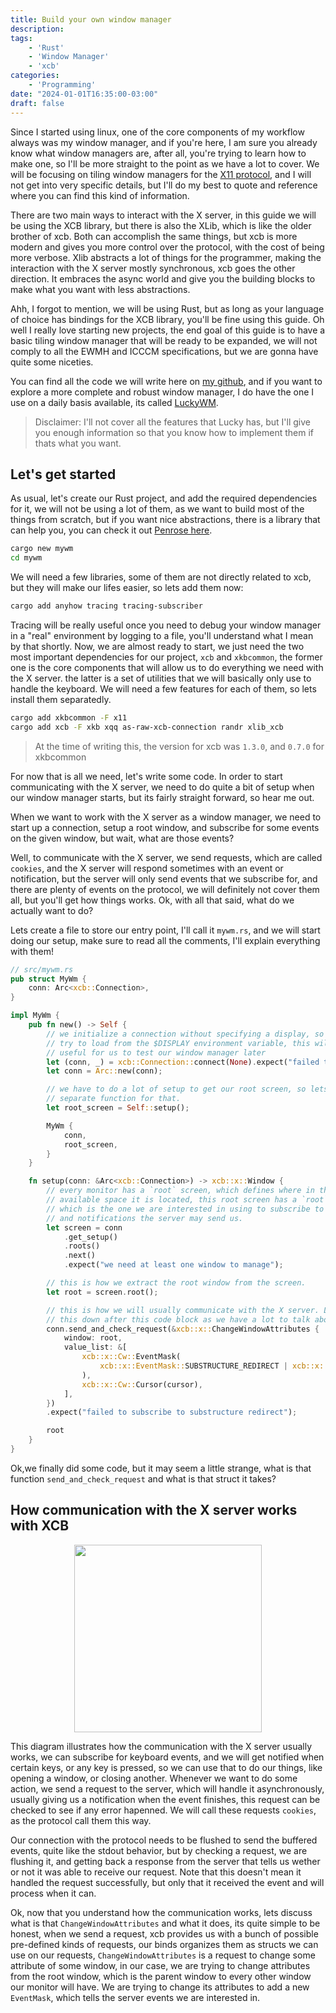 ```yaml
---
title: Build your own window manager
description: 
tags: 
    - 'Rust'
    - 'Window Manager'
    - 'xcb'
categories:
    - 'Programming'
date: "2024-01-01T16:35:00-03:00"
draft: false
---
```


Since I started using linux, one of the core components of my workflow always
was my window manager, and if you're here, I am sure you already know what
window managers are, after all, you're trying to learn how to make one, so I'll
be more straight to the point as we have a lot to cover. We will be focusing on
tiling window managers for the [X11 protocol](https://www.x.org/releases/X11R7.7/doc/xproto/x11protocol.html#request_format),
and I will not get into very specific details, but I'll do my best to quote and
reference where you can find this kind of information.

There are two main ways to interact with the X server, in this guide we will be
using the XCB library, but there is also the XLib, which is like the older
brother of xcb. Both can accomplish the same things, but xcb is more modern and
gives you more control over the protocol, with the cost of being more verbose.
Xlib abstracts a lot of things for the programmer, making the interaction with
the X server mostly synchronous, xcb goes the other direction. It embraces the
async world and give you the building blocks to make what you want with less
abstractions.

Ahh, I forgot to mention, we will be using Rust, but as long as your language of
choice has bindings for the XCB library, you'll be fine using this guide. Oh
well I really love starting new projects, the end goal of this guide is to have
a basic tiling window manager that will be ready to be expanded, we will not
comply to all the EWMH and ICCCM specifications, but we are gonna have quite
some niceties.

You can find all the code we will write here on [my github](https://github.com/wllfaria/mywm),
and if you want to explore a more complete and robust window manager, I do have
the one I use on a daily basis available, its called [LuckyWM](https://github.com/wllfaria/lucky).

> Disclaimer: I'll not cover all the features that Lucky has, but I'll give you
enough information so that you know how to implement them if thats what you want.

## Let's get started

As usual, let's create our Rust project, and add the required dependencies for
it, we will not be using a lot of them, as we want to build most of the things
from scratch, but if you want nice abstractions, there is a library that can
help you, you can check it out [Penrose here](https://github.com/sminez/penrosea).

```sh
cargo new mywm
cd mywm
```

We will need a few libraries, some of them are not directly related to xcb, but
they will make our lifes easier, so lets add them now:

```sh
cargo add anyhow tracing tracing-subscriber
```

Tracing will be really useful once you need to debug your window manager in a
"real" environment by logging to a file, you'll understand what I mean by that
shortly. Now, we are almost ready to start, we just need the two most important
dependencies for our project, `xcb` and `xkbcommon`, the former one is the core
components that will allow us to do everything we need with the X server.
the latter is a set of utilities that we will basically only use to handle the
keyboard. We will need a few features for each of them, so lets install them
separatedly.

```sh
cargo add xkbcommon -F x11
cargo add xcb -F xkb xqq as-raw-xcb-connection randr xlib_xcb
```

> At the time of writing this, the version for xcb was `1.3.0`, and `0.7.0` for
xkbcommon

For now that is all we need, let's write some code. In order to start
communicating with the X server, we need to do quite a bit of setup when our
window manager starts, but its fairly straight forward, so hear me out.

When we want to work with the X server as a window manager, we need to start up
a connection, setup a root window, and subscribe for some events on the given
window, but wait, what are those events?

Well, to communicate with the X server, we send requests, which are called
`cookies`, and the X server will respond sometimes with an event or
notification, but the server will only send events that we subscribe for, and
there are plenty of events on the protocol, we will definitely not cover them
all, but you'll get how things works. Ok, with all that said, what do we
actually want to do?

Lets create a file to store our entry point, I'll call it `mywm.rs`, and we will
start doing our setup, make sure to read all the comments, I'll explain
everything with them!

```rust
// src/mywm.rs
pub struct MyWm {
    conn: Arc<xcb::Connection>,
}

impl MyWm {
    pub fn new() -> Self {
        // we initialize a connection without specifying a display, so xcb will
        // try to load from the $DISPLAY environment variable, this will be
        // useful for us to test our window manager later
        let (conn, _) = xcb::Connection::connect(None).expect("failed to connect to x server");
        let conn = Arc::new(conn);

        // we have to do a lot of setup to get our root screen, so lets make a
        // separate function for that.
        let root_screen = Self::setup();

        MyWm {
            conn,
            root_screen,
        }
    }

    fn setup(conn: &Arc<xcb::Connection>) -> xcb::x::Window {
        // every monitor has a `root` screen, which defines where in the
        // available space it is located, this root screen has a `root` window,
        // which is the one we are interested in using to subscribe to events
        // and notifications the server may send us.
        let screen = conn
            .get_setup()
            .roots()
            .next()
            .expect("we need at least one window to manage");

        // this is how we extract the root window from the screen.
        let root = screen.root();

        // this is how we will usually communicate with the X server. Lets break
        // this down after this code block as we have a lot to talk about it.
        conn.send_and_check_request(&xcb::x::ChangeWindowAttributes {
            window: root,
            value_list: &[
                xcb::x::Cw::EventMask(
                    xcb::x::EventMask::SUBSTRUCTURE_REDIRECT | xcb::x::EventMask::SUBSTRUCTURE_NOTIFY,
                ),
                xcb::x::Cw::Cursor(cursor),
            ],
        })
        .expect("failed to subscribe to substructure redirect");

        root
    }
}
```

Ok,we finally did some code, but it may seem a little strange, what is that
function `send_and_check_request` and what is that struct it takes?

## How communication with the X server works with XCB

<div align="center">

<img src="/images/blog/how-to-make-a-window-manager/x-server-communication-flow.png" height="300px" width="300px" />

</div>

This diagram illustrates how the communication with the X server usually works,
we can subscribe for keyboard events, and we will get notified when certain
keys, or any key is pressed, so we can use that to do our things, like opening a
window, or closing another. Whenever we want to do some action, we send a
request to the server, which will handle it asynchronously, usually giving us a
notification when the event finishes, this request can be checked to see if any
error hapenned. We will call these requests `cookies`, as the protocol call them
this way.

Our connection with the protocol needs to be flushed to send the buffered events,
quite like the stdout behavior, but by checking a request, we are flushing it,
and getting back a response from the server that tells us wether or not it was
able to receive our request. Note that this doesn't mean it handled the request
successfully, but only that it received the event and will process when it can.

Ok, now that you understand how the communication works, lets discuss what is
that `ChangeWindowAttributes` and what it does, its quite simple to be honest,
when we send a request, xcb provides us with a bunch of possible pre-defined
kinds of requests, our binds organizes them as structs we can use on our
requests, `ChangeWindowAttributes` is a request to change some attribute of some
window, in our case, we are trying to change attributes from the root window,
which is the parent window to every other window our monitor will have. We are
trying to change its attributes to add a new `EventMask`, which tells the server
events we are interested in.
